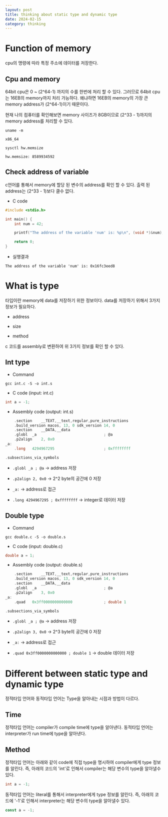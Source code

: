 ```yaml
---
layout: post
title: thinking about static type and dynamic type
date: 2024-02-15
category: thinking
---
```


# Function of memory

cpu의 명령에 따라 특정 주소에 데이터를 저장한다.

## Cpu and memory

64bit cpu은 0 ~ (2^64-1) 까지의 수를 한번에 처리 할 수 있다. 그러므로 64bit cpu는 16EB의 memory까지 처리 가능하다. 왜냐하면 16EB의 memory의 가장 큰 memory address가 (2^64-1)이기 때문이다.

현재 나의 컴퓨터를 확인해보면 memory 사이즈가 8GB이므로 (2^33 - 1)까지의 memory address를 처리할 수 있다.

```shell
uname -m

x86_64
```

```shell
sysctl hw.memsize

hw.memsize: 8589934592
```

## Check address of variable

c언어를 통해서 memory에 할당 된 변수의 address를 확인 할 수 있다. 출력 된 address는 (2^33 - 1)보다 클수 없다.

- C code

```c
#include <stdio.h>

int main() {
    int num = 42;

    printf("The address of the variable 'num' is: %p\n", (void *)&num);

    return 0;
}
```

- 실행결과

```shell
The address of the variable 'num' is: 0x16fc3eed8
```

# What is type

타입이란 memory에 data를 저장하기 위한 정보이다. data를 저장하기 위해서 3가지 정보가 필요하다.

- address

- size

- method

c 코드를 assembly로 변환하여 위 3가지 정보를 확인 할 수 있다.

## Int type

- Command

```shell
gcc int.c -S -o int.s
```

- C code (input: int.c)

```c
int a = -1;
```

- Assembly code (output: int.s)

```c
	.section	__TEXT,__text,regular,pure_instructions
	.build_version macos, 13, 0	sdk_version 14, 0
	.section	__DATA,__data
	.globl	_a                              ; @a
	.p2align	2, 0x0
_a:
	.long	4294967295                      ; 0xffffffff

.subsections_via_symbols
```

- `.globl _a ; @a` -> address 저장

- `.p2align 2, 0x0` -> 2^2 byte의 공간에 0 저장

- `_a:` -> address로 접근

- `.long 4294967295 ; 0xffffffff` -> integer로 데이터 저장

## Double type

- Command

```shell
gcc double.c -S -o double.s
```

- C code (input: double.c)

```c
double a = 1;
```

- Assembly code (output: double.s)

```c
	.section	__TEXT,__text,regular,pure_instructions
	.build_version macos, 13, 0	sdk_version 14, 0
	.section	__DATA,__data
	.globl	_a                              ; @a
	.p2align	3, 0x0
_a:
	.quad	0x3ff0000000000000              ; double 1

.subsections_via_symbols
```

- `.globl _a ; @a` -> address 저장

- `.p2align 3, 0x0` -> 2^3 byte의 공간에 0 저장

- `_a:` -> address로 접근

- `.quad 0x3ff0000000000000 ; double 1` -> double 데이터 저장

# Different between static type and dynamic type

정적타입 언어와 동적타입 언어는 Type을 알아내는 시점과 방법이 다르다.

## Time

정적타입 언어는 compiler가 compile time에 type을 알아낸다. 동적타입 언어는 interpreter가 run time에 type을 알아낸다.

## Method

정적타입 언어는 아래와 같이 code에 직접 type을 명시하여 compiler에게 type 정보를 알린다. 즉, 아래의 코드의 'int'로 인해서 compiler는 해당 변수의 type을 알아낼수 있다.

```c
int a = -1;
```

동적타입 언어는 literal를 통해서 interpreter에게 type 정보를 알린다. 즉, 아래의 코드에 '-1'로 인해서 interpreter는 해당 변수의 type을 알아낼수 있다.

```javascript
const a = -1;
```
